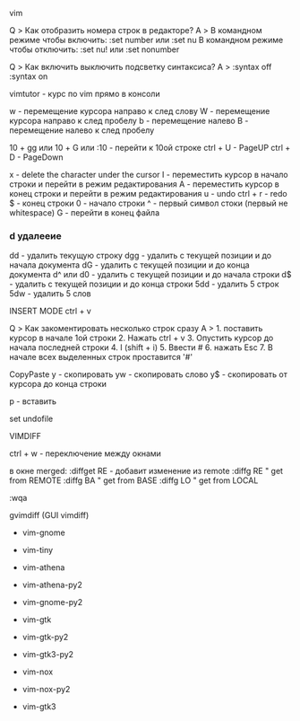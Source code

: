 vim


Q > Как отобразить номера строк в редакторе?
A > В командном режиме чтобы включить:
		:set number
			или
		:set nu
	В командном режиме чтобы отключить:
	:set nu!
		или
	:set nonumber

Q > Как включить выключить подсветку синтаксиса?
A > :syntax off :syntax on

vimtutor	-	курс по vim прямо в консоли

w	-	перемещение курсора направо к след слову
W	-	перемещение курсора направо к след пробелу
b	-	перемещение налево
B	-	перемещение налево к след пробелу

10 + gg или 10 + G	или :10	- перейти к 10ой строке
ctrl + U	-	PageUP
ctrl + D	-	PageDown

x	-	delete the character under the cursor
I	-	переместить курсор в начало строки и перейти в режим редактирования
A	-	переместить курсор в конец строки и перейти в режим редактирования
u	-	undo
ctrl + r	- redo
$	-	конец строки
0	-	начало строки
^	-	первый символ стоки (первый не whitespace)
G	-	перейти в конец файла

### d удалееие ###
dd	-	удалить текущую строку
dgg -	удалить с текущей позиции и до начала документа	
dG	-	удалить с текущей позиции и до конца документа
d^ или d0	-	удалить с текущей позиции и до начала строки
d$	-	удалить с текущей позиции и до конца строки
5dd	-	удалить 5 строк
5dw -	удалить 5 слов

INSERT MODE ctrl + v

Q > Как закоментировать несколько строк сразу
A > 1. поставить курсор в начале 1ой строки
2. Нажать ctrl + v
3. Опустить курсор до начала последней строки
4. I (shift + i)
5. Ввести #
6. нажать Esc
7. В начале всех выделенных строк проставится '#'


CopyPaste
y	-	скопировать 
yw	-	скопировать слово
y$	-	скопировать от курсора до конца строки

p	-	вставить


set undofile



VIMDIFF

ctrl + w	-	переключение между окнами

в окне merged: :diffget RE	-	добавит изменение из remote
:diffg RE  " get from REMOTE
:diffg BA  " get from BASE
:diffg LO  " get from LOCAL

:wqa

gvimdiff (GUI vimdiff)
 * vim-gnome

 * vim-tiny
 * vim-athena
 * vim-athena-py2
 * vim-gnome-py2
 * vim-gtk
 * vim-gtk-py2
 * vim-gtk3-py2
 * vim-nox
 * vim-nox-py2

 * vim-gtk3